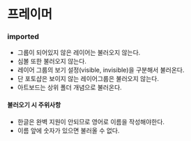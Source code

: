 # 프레이머
### imported

- 그룹이 되어있지 않은 레이어는 불러오지 않는다.
- 심볼 또한 불러오지 않는다.
- 레이어 그룹의 보기 설정(visible, invisible)을 구분해서 불러온다.
- 단 포토샵은 보이지 않는 레이어그룹은 불러오지 않는다.
- 아트보드는 상위 폴더 개념으로 불러온다.

#### 불러오기 시 주위사항
- 한글은 완벽 지원이 안되므로 영어로 이름을 작성해야한다.
- 이름 앞에 숫자가 있으면 불러올 수 없다.

